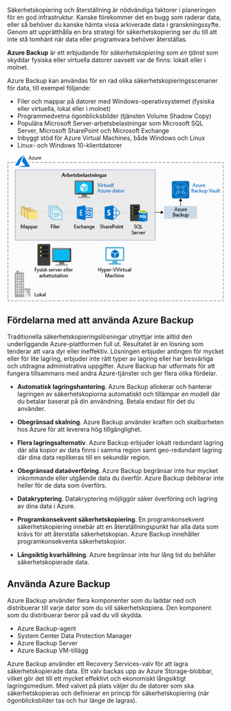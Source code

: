 Säkerhetskopiering och återställning är nödvändiga faktorer i planeringen för en god infrastruktur. Kanske förekommer det en bugg som raderar data, eller så behöver du kanske hämta vissa arkiverade data i granskningssyfte. Genom att upprätthålla en bra strategi för säkerhetskopiering ser du till att inte stå tomhänt när data eller programvara behöver återställas.

**Azure Backup** är ett erbjudande för _säkerhetskopiering som en tjänst_ som skyddar fysiska eller virtuella datorer oavsett var de finns: lokalt eller i molnet.

Azure Backup kan användas för en rad olika säkerhetskopieringsscenarier för data, till exempel följande:

- Filer och mappar på datorer med Windows-operativsystemet (fysiska eller virtuella, lokal eller i molnet)
- Programmedvetna ögonblicksbilder (tjänsten Volume Shadow Copy)
- Populära Microsoft Server-arbetsbelastningar som Microsoft SQL Server, Microsoft SharePoint och Microsoft Exchange
- Inbyggt stöd för Azure Virtual Machines, både Windows och Linux
- Linux- och Windows 10-klientdatorer

![Azure Backup](../media/6-backup-server.png)

## <a name="advantages-of-using-azure-backup"></a>Fördelarna med att använda Azure Backup

Traditionella säkerhetskopieringslösningar utnyttjar inte alltid den underliggande Azure-plattformen full ut. Resultatet är en lösning som tenderar att vara dyr eller ineffektiv. Lösningen erbjuder antingen för mycket eller för lite lagring, erbjuder inte rätt typer av lagring eller har besvärliga och utdragna administrativa uppgifter. Azure Backup har utformats för att fungera tillsammans med andra Azure-tjänster och ger flera olika fördelar.

- **Automatisk lagringshantering**. Azure Backup allokerar och hanterar lagringen av säkerhetskopiorna automatiskt och tillämpar en modell där du betalar baserat på din användning. Betala endast för det du använder.

- **Obegränsad skalning**. Azure Backup använder kraften och skalbarheten hos Azure för att leverera hög tillgänglighet.

- **Flera lagringsalternativ**. Azure Backup erbjuder lokalt redundant lagring där alla kopior av data finns i samma region samt geo-redundant lagring där dina data replikeras till en sekundär region.

- **Obegränsad dataöverföring**. Azure Backup begränsar inte hur mycket inkommande eller utgående data du överför. Azure Backup debiterar inte heller för de data som överförs.

- **Datakryptering**. Datakryptering möjliggör säker överföring och lagring av dina data i Azure.

- **Programkonsekvent säkerhetskopiering**. En programkonsekvent säkerhetskopiering innebär att en återställningspunkt har alla data som krävs för att återställa säkerhetskopian. Azure Backup innehåller programkonsekventa säkerhetskopior.

- **Långsiktig kvarhållning**. Azure begränsar inte hur lång tid du behåller säkerhetskopierade data.

## <a name="using-azure-backup"></a>Använda Azure Backup

Azure Backup använder flera komponenter som du laddar ned och distribuerar till varje dator som du vill säkerhetskopiera. Den komponent som du distribuerar beror på vad du vill skydda.

- Azure Backup-agent
- System Center Data Protection Manager
- Azure Backup Server
- Azure Backup VM-tillägg

Azure Backup använder ett Recovery Services-valv för att lagra säkerhetskopierade data. Ett valv backas upp av Azure Storage-blobbar, vilket gör det till ett mycket effektivt och ekonomiskt långsiktigt lagringsmedium. Med valvet på plats väljer du de datorer som ska säkerhetskopieras och definierar en princip för säkerhetskopiering (när ögonblicksbilder tas och hur länge de lagras).